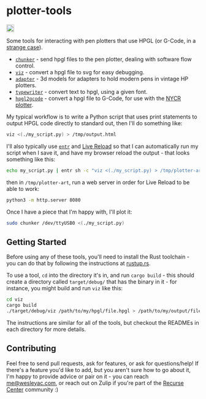 # plotter-tools

<a href='http://www.recurse.com' title='Made with love at the Recurse Center'><img src='https://cloud.githubusercontent.com/assets/2883345/11325206/336ea5f4-9150-11e5-9e90-d86ad31993d8.png' height='20px'/></a>

Some tools for interacting with pen plotters that use HPGL (or G-Code, in a [strange case](https://trmm.net/Plotter)).

* [`chunker`](./chunker/) - send hpgl files to the pen plotter, dealing with software flow control.
* [`viz`](./viz/) - convert a hpgl file to svg for easy debugging.
* [`adapter`](./adapter/) - 3d models for adapters to hold modern pens in vintage HP plotters.
* [`typewriter`](./typewriter/) - convert text to hpgl, using a given font.
* [`hpgl2gcode`](./hpgl2gcode/) - convert a hpgl file to G-Code, for use with the [NYCR plotter](https://trmm.net/Plotter).

My typical workflow is to write a Python script that uses print statements to output HPGL code directly to standard out, then I'll do something like:

```bash
viz <(./my_script.py) > /tmp/output.html
```

I'll also typically use [`entr`](https://bitbucket.org/eradman/entr/src/default/) and [Live Reload](https://github.com/blaise-io/live-reload/) so that I can automatically run my script when I save it, and have my browser reload the output - that looks something like this:

```bash
echo my_script.py | entr sh -c "viz <(./my_script.py) > /tmp/plotter-art/index.html
```

then in `/tmp/plotter-art`, run a web server in order for Live Reload to be able to work:

```bash
python3 -m http.server 8080
```

Once I have a piece that I'm happy with, I'll plot it:

```bash
sudo chunker /dev/ttyUSB0 <(./my_script.py)
```

## Getting Started

Before using any of these tools, you'll need to install the Rust toolchain - you can do that by following the instructions at [rustup.rs](https://rustup.rs).

To use a tool, `cd` into the directory it's in, and run `cargo build` - this should create a directory called `target/debug/` that has the binary in it - for instance, you might build and run `viz` like this:

```bash
cd viz
cargo build
./target/debug/viz /path/to/my/hpgl/file.hpgl > /path/to/my/output/file.html
```

The instructions are similar for all of the tools, but checkout the READMEs in each directory for more details.

## Contributing

Feel free to send pull requests, ask for features, or ask for questions/help! If there's a feature you'd like to add, but you aren't sure how to go about it, I'm happy to provide advice or pair on it - you can reach me@wesleyac.com, or reach out on Zulip if you're part of the [Recurse Center](https://www.recurse.com/) community :)
